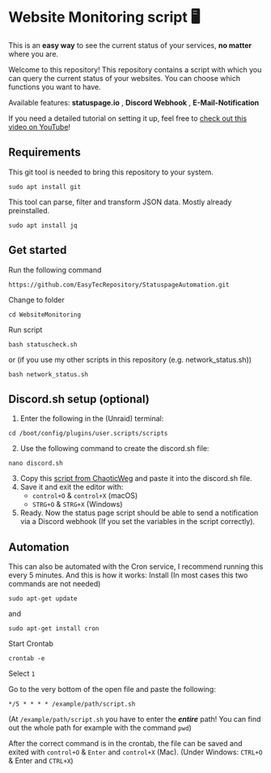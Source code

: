 # Website Monitoring script 🖥️

This is an **easy way** to see the current status of your services, **no matter** where you are.

Welcome to this repository!
This repository contains a script with which you can query the current status of your websites.
You can choose which functions you want to have.

Available features: **statuspage.io** , **Discord Webhook** , **E-Mail-Notification**

If you need a detailed tutorial on setting it up, feel free to [check out this video on YouTube](https://youtube.com/EasyTec100)!

## Requirements
This git tool is needed to bring this repository to your system.
```
sudo apt install git
```

This tool can parse, filter and transform JSON data. Mostly already preinstalled.
```
sudo apt install jq
```

## Get started
Run the following command
```
https://github.com/EasyTecRepository/StatuspageAutomation.git
```

Change to folder
```
cd WebsiteMonitoring
```

Run script
```
bash statuscheck.sh
```
or (if you use my other scripts in this repository (e.g. network_status.sh))
```
bash network_status.sh
```

## Discord.sh setup (optional)
1. Enter the following in the (Unraid) terminal: 
```
cd /boot/config/plugins/user.scripts/scripts
```
2. Use the following command to create the discord.sh file:
```
nano discord.sh
```
3. Copy this [script from ChaoticWeg](https://github.com/ChaoticWeg/discord.sh/blob/master/discord.sh) and paste it into the discord.sh file.
4. Save it and exit the editor with:
   - ```control+O``` & ```control+X``` (macOS)
   - ```STRG+O``` & ```STRG+X``` (Windows)
5. Ready. Now the status page script should be able to send a notification via a Discord webhook (If you set the variables in the script correctly).

## Automation
This can also be automated with the Cron service, I recommend running this every 5 minutes.
And this is how it works:
Install (In most cases this two commands are not needed)
```
sudo apt-get update
```
and
```
sudo apt-get install cron
```

Start Crontab
```
crontab -e
```
Select ```1```

Go to the very bottom of the open file and paste the following:
```
*/5 * * * * /example/path/script.sh
```
(At ```/example/path/script.sh``` you have to enter the **_entire_** path! You can find out the whole path for example with the command ```pwd```)

After the correct command is in the crontab, the file can be saved and exited with ```control+O``` & ```Enter``` and ```control+X``` (Mac). (Under Windows: ```CTRL+O``` & Enter and ```CTRL+X```)
